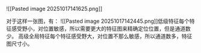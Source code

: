 ![[Pasted image 20251017141625.png]]

对于这样一张图，有：
![[Pasted image 20251017142445.png]]低级特征每个特征感受野小，对位置敏感，所以需要更大的特征图来精确定位位置，但是通道数少。
高级全局特征每个特征感受野大，对位置不那么敏感，所以通道数多，特征图尺寸小。
